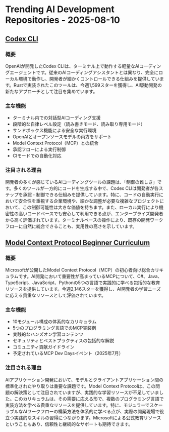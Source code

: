 # Trending AI Development Repositories - 2025-08-10

## [Codex CLI](https://github.com/openai/codex)

### 概要
OpenAIが開発したCodex CLIは、ターミナル上で動作する軽量なAIコーディングエージェントです。従来のAIコーディングアシスタントとは異なり、完全にローカル環境で動作し、開発者が細かくコントロールできる仕組みを提供しています。Rustで実装されたこのツールは、今週1,599スターを獲得し、AI駆動開発の新たなアプローチとして注目を集めています。

### 主な機能
- ターミナル内での対話型AIコーディング支援
- 段階的な自律レベル設定（読み書きモード、読み取り専用モード）
- サンドボックス機能による安全な実行環境
- OpenAIとオープンソースモデルの両方をサポート
- Model Context Protocol（MCP）との統合
- 承認フローによる実行制御
- CIモードでの自動化対応

### 注目される理由
開発者の多くが感じているAIコーディングツールの課題は、「制御の難しさ」です。多くのツールが一方的にコードを生成する中で、Codex CLIは開発者が各ステップを承認・制御できる仕組みを提供しています。特に、コードの自動実行において安全性を重視する企業環境や、細かな調整が必要な複雑なプロジェクトにおいて、この制御可能性は大きな価値を持ちます。また、ローカル実行により機密性の高いコードベースでも安心して利用できる点が、エンタープライズ開発者から高く評価されています。ターミナルベースの操作により、既存の開発ワークフローに自然に統合できることも、実用性の高さを示しています。

## [Model Context Protocol Beginner Curriculum](https://github.com/microsoft/mcp-for-beginners)

### 概要
Microsoftが公開したModel Context Protocol（MCP）の初心者向け総合カリキュラムです。AI開発において重要性が高まっているMCPについて、C#、Java、TypeScript、JavaScript、Pythonの5つの言語で実践的に学べる包括的な教育リソースを提供しています。今週2,146スターを獲得し、AI開発者の学習ニーズに応える貴重なリソースとして評価されています。

### 主な機能
- 10モジュール構成の体系的なカリキュラム
- 5つのプログラミング言語でのMCP実装例
- 実践的なハンズオン学習コンテンツ
- セキュリティとベストプラクティスの包括的な解説
- コミュニティ貢献ガイドライン
- 予定されているMCP Dev Daysイベント（2025年7月）

### 注目される理由
AIアプリケーション開発において、モデルとクライアントアプリケーション間の標準化されたやり取りは重要な課題です。Model Context Protocolは、この問題の解決策として注目されていますが、実践的な学習リソースが不足していました。このカリキュラムは、その需要に応える形で、複数のプログラミング言語で実装方法を学べる貴重なリソースを提供しています。特に、モジュラーでスケーラブルなAIワークフローの構築方法を体系的に学べる点が、実際の開発現場で役立つ実践的なスキルの習得につながります。Microsoftによる公式教育リソースということもあり、信頼性と継続的なサポートも期待できます。